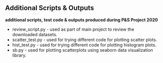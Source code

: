 ## Additional Scripts & Outputs ##

**additional scripts, test code & outputs produced during P&S Project 2020**

- review_script.py - used as part of main project to review the downloaded datasets.
- scatter_test.py - used for trying different code for plotting scatter plots.
- hist_test.py - used for trying different code for plotting histogram plots.
- sb.py - used for plotting scatterplots using seaborn data visualization library.
